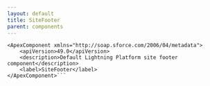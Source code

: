 ```yaml
---
layout: default
title: SiteFooter
parent: components
---
```


```<?xml version="1.0" encoding="UTF-8"?>
<ApexComponent xmlns="http://soap.sforce.com/2006/04/metadata">
    <apiVersion>49.0</apiVersion>
    <description>Default Lightning Platform site footer component</description>
    <label>SiteFooter</label>
</ApexComponent>```
